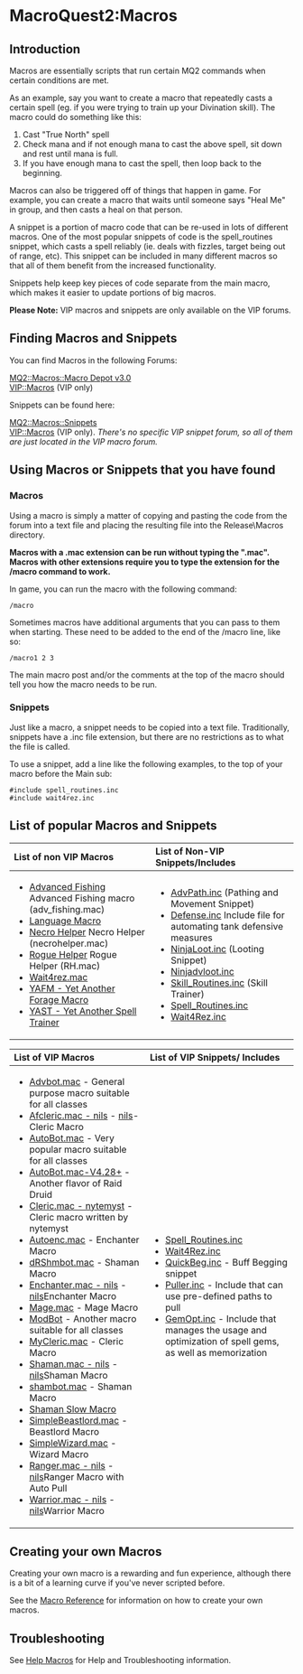 # MacroQuest2:Macros

## Introduction

Macros are essentially scripts that run certain MQ2 commands when certain conditions are met.

As an example, say you want to create a macro that repeatedly casts a certain spell \(eg. if you were trying to train up your Divination skill\). The macro could do something like this:

1. Cast "True North" spell
2. Check mana and if not enough mana to cast the above spell, sit down and rest until mana is full.
3. If you have enough mana to cast the spell, then loop back to the beginning.

Macros can also be triggered off of things that happen in game. For example, you can create a macro that waits until someone says "Heal Me" in group, and then casts a heal on that person.

A snippet is a portion of macro code that can be re-used in lots of different macros. One of the most popular snippets of code is the spell\_routines snippet, which casts a spell reliably \(ie. deals with fizzles, target being out of range, etc\). This snippet can be included in many different macros so that all of them benefit from the increased functionality.

Snippets help keep key pieces of code separate from the main macro, which makes it easier to update portions of big macros.

**Please Note:** VIP macros and snippets are only available on the VIP forums.

## Finding Macros and Snippets

You can find Macros in the following Forums:

[MQ2::Macros::Macro Depot v3.0](https://macroquest2.com/phpBB3/viewforum.php?f=43)  
[VIP::Macros](https://macroquest2.com/phpBB3/viewforum.php?f=49) \(VIP only\)

Snippets can be found here:

[MQ2::Macros::Snippets](https://macroquest2.com/phpBB3/viewforum.php?f=45)  
[VIP::Macros](https://macroquest2.com/phpBB3/viewforum.php?f=49) \(VIP only\). _There's no specific VIP snippet forum, so all of them are just located in the VIP macro forum._

## Using Macros or Snippets that you have found

### Macros

Using a macro is simply a matter of copying and pasting the code from the forum into a text file and placing the resulting file into the Release\Macros directory.

**Macros with a .mac extension can be run without typing the ".mac". Macros with other extensions require you to type the extension for the /macro command to work.**

In game, you can run the macro with the following command:

`/macro`

Sometimes macros have additional arguments that you can pass to them when starting. These need to be added to the end of the /macro line, like so:

`/macro1 2 3`

The main macro post and/or the comments at the top of the macro should tell you how the macro needs to be run.

### Snippets

Just like a macro, a snippet needs to be copied into a text file. Traditionally, snippets have a .inc file extension, but there are no restrictions as to what the file is called.

To use a snippet, add a line like the following examples, to the top of your macro before the Main sub:

`#include spell_routines.inc`  
`#include wait4rez.inc`

## List of popular Macros and Snippets

<table>
  <thead>
    <tr>
      <th style="text-align:left">List of non VIP Macros</th>
      <th style="text-align:left">List of Non-VIP Snippets/Includes</th>
    </tr>
  </thead>
  <tbody>
    <tr>
      <td style="text-align:left">
        <ul>
          <li><a href="../macros/macros/advanced-fishing.md">Advanced Fishing</a> Advanced
            Fishing macro (adv_fishing.mac)</li>
          <li><a href="http://macroquest2.com/phpBB2/viewtopic.php?t=9067">Language Macro</a>
          </li>
          <li><a href="../macros/macros/necro-helper.md">Necro Helper</a> Necro Helper
            (necrohelper.mac)</li>
          <li><a href="../macros/macros/rogue-helper.md">Rogue Helper</a> Rogue Helper
            (RH.mac)</li>
          <li><a href="http://macroquest2.com/phpBB2/viewtopic.php?t=7751">Wait4rez.mac</a>
          </li>
          <li><a href="http://macroquest2.com/phpBB2/viewtopic.php?t=6816">YAFM - Yet Another Forage Macro</a>
          </li>
          <li><a href="http://www.macroquest2.com/wiki/index.php/Spell_Skill_Trainer">YAST - Yet Another Spell Trainer</a>
          </li>
        </ul>
      </td>
      <td style="text-align:left">
        <ul>
          <li><a href="http://macroquest2.com/phpBB2/viewtopic.php?t=8655">AdvPath.inc</a> (Pathing
            and Movement Snippet)</li>
          <li><a href="../macros/macros/defense.inc.md">Defense.inc</a> Include file
            for automating tank defensive measures</li>
          <li><a href="http://macroquest2.com/phpBB2/viewtopic.php?t=11022">NinjaLoot.inc</a> (Looting
            Snippet)</li>
          <li><a href="../macros/macros/ninjadvloot.inc.md">Ninjadvloot.inc</a>
          </li>
          <li><a href="http://macroquest2.com/phpBB2/viewtopic.php?t=8964">Skill_Routines.inc</a> (Skill
            Trainer)</li>
          <li><a href="../macros/macros/spell-routines.inc.md">Spell_Routines.inc</a>
          </li>
          <li><a href="../macros/macros/wait4rez.inc.md">Wait4Rez.inc</a>
          </li>
        </ul>
      </td>
    </tr>
  </tbody>
</table>

<table>
  <thead>
    <tr>
      <th style="text-align:left">List of VIP Macros</th>
      <th style="text-align:left">List of VIP Snippets/ Includes</th>
    </tr>
  </thead>
  <tbody>
    <tr>
      <td style="text-align:left">
        <ul>
          <li><a href="http://macroquest2.com/phpBB2/viewtopic.php?t=11139">Advbot.mac</a> -
            General purpose macro suitable for all classes</li>
          <li><a href="https://github.com/macroquest/docs/tree/108032b0f20c28068c91a07957f88d1e87a0bb61/documentation/Afcleric.mac_-_nils">Afcleric.mac - nils</a> -
            <a
            href="https://github.com/macroquest/docs/tree/108032b0f20c28068c91a07957f88d1e87a0bb61/documentation/nils/README.md">nils</a>- Cleric Macro</li>
          <li><a href="../macros/macros/autobot.mac.md">AutoBot.mac</a> - Very popular
            macro suitable for all classes</li>
          <li><a href="../macros/macros/autobot.mac-v4.28+.md">AutoBot.mac-V4.28+</a> -
            Another flavor of Raid Druid</li>
          <li><a href="../macros/macros/cleric.mac-nytemyst.md">Cleric.mac - nytemyst</a> -
            Cleric macro written by nytemyst</li>
          <li><a href="http://macroquest2.com/phpBB2/viewtopic.php?t=12002">Autoenc.mac</a> -
            Enchanter Macro</li>
          <li><a href="../macros/macros/drshmbot.md">dRShmbot.mac</a> - Shaman Macro</li>
          <li><a href="https://github.com/macroquest/docs/tree/108032b0f20c28068c91a07957f88d1e87a0bb61/documentation/Enchanter.mac_-_nils">Enchanter.mac - nils</a> -
            <a
            href="https://github.com/macroquest/docs/tree/108032b0f20c28068c91a07957f88d1e87a0bb61/documentation/nils/README.md">nils</a>Enchanter Macro</li>
          <li><a href="http://macroquest2.com/phpBB2/viewtopic.php?t=12472">Mage.mac</a> -
            Mage Macro</li>
          <li><a href="../macros/macros/modbot.md">ModBot</a> - Another macro suitable
            for all classes</li>
          <li><a href="http://macroquest2.com/phpBB2/viewtopic.php?t=11679">MyCleric.mac</a> -
            Cleric Macro</li>
          <li><a href="https://github.com/macroquest/docs/tree/108032b0f20c28068c91a07957f88d1e87a0bb61/documentation/Shaman.mac_-_nils">Shaman.mac - nils</a> -
            <a
            href="https://github.com/macroquest/docs/tree/108032b0f20c28068c91a07957f88d1e87a0bb61/documentation/nils/README.md">nils</a>Shaman Macro</li>
          <li><a href="http://macroquest2.com/phpBB2/viewtopic.php?t=12763">shambot.mac</a> -
            Shaman Macro</li>
          <li><a href="http://macroquest2.com/phpBB2/viewtopic.php?t=10690">Shaman Slow Macro</a>
          </li>
          <li><a href="http://macroquest2.com/phpBB2/viewtopic.php?t=11765">SimpleBeastlord.mac</a> -
            Beastlord Macro</li>
          <li><a href="http://macroquest2.com/phpBB2/viewtopic.php?t=11766">SimpleWizard.mac</a> -
            Wizard Macro</li>
          <li><a href="https://github.com/macroquest/docs/tree/108032b0f20c28068c91a07957f88d1e87a0bb61/documentation/Ranger.mac_-_nils">Ranger.mac - nils</a> -
            <a
            href="https://github.com/macroquest/docs/tree/108032b0f20c28068c91a07957f88d1e87a0bb61/documentation/nils/README.md">nils</a>Ranger Macro with Auto Pull</li>
          <li><a href="https://github.com/macroquest/docs/tree/108032b0f20c28068c91a07957f88d1e87a0bb61/documentation/Warrior.mac_-_nils">Warrior.mac - nils</a> -
            <a
            href="https://github.com/macroquest/docs/tree/108032b0f20c28068c91a07957f88d1e87a0bb61/documentation/nils/README.md">nils</a>Warrior Macro</li>
        </ul>
      </td>
      <td style="text-align:left">
        <ul>
          <li><a href="../macros/macros/spell-routines.inc.md">Spell_Routines.inc</a>
          </li>
          <li><a href="../macros/macros/wait4rez.inc.md">Wait4Rez.inc</a>
          </li>
          <li><a href="../macros/macros/quickbeg.inc.md">QuickBeg.inc</a> - Buff Begging
            snippet</li>
          <li><a href="../macros/macros/puller.inc.md">Puller.inc</a> - Include that
            can use pre-defined paths to pull</li>
          <li><a href="https://github.com/macroquest/docs/tree/108032b0f20c28068c91a07957f88d1e87a0bb61/documentation/GemOpt/README.md">GemOpt.inc</a> -
            Include that manages the usage and optimization of spell gems, as well
            as memorization</li>
        </ul>
      </td>
    </tr>
  </tbody>
</table>

## Creating your own Macros

Creating your own macro is a rewarding and fun experience, although there is a bit of a learning curve if you've never scripted before.

See the [Macro Reference](macro-reference.md) for information on how to create your own macros.

## Troubleshooting

See [Help Macros](help-macros.md) for Help and Troubleshooting information.

